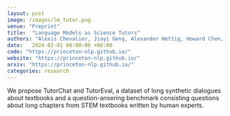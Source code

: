 ```yaml
---
layout: post
image: /images/lm_tutor.png
venue: "Preprint"
title:  "Language Models as Science Tutors"
authors: "Alexis Chevalier, Jiayi Geng, Alexander Wettig, Howard Chen, Sebastian Mizera, Simon Machado, Arturo Rodriguez Fanlo, Simon Frieder, <strong>Zirui Wang</strong>, Akshara Prabhakar, Jiachen T. Wang, Xindi Wu, Mengzhou Xia, Wenhan Xia, Jiatong Yu, Ellie Thieu, Max Aragon, Zhiyong Ren, Junjie Zhu, Toni Annala, Sanjeev Arora, Danqi Chen"
date:   2024-02-01 00:00:00 +00:00
code: "https://princeton-nlp.github.io/"
website: "https://princeton-nlp.github.io/"
arxiv: "https://princeton-nlp.github.io/"
categories: research
---
```

We propose TutorChat and TutorEval, a dataset of long synthetic dialogues about textbooks and a question-ansering benchmark consisting questions about long chapters from STEM textbooks written by human experts.